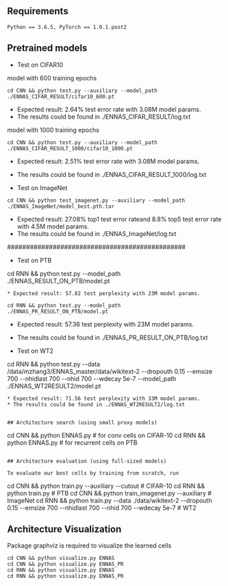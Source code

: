 
## Requirements
```
Python == 3.6.5, PyTorch == 1.0.1.post2
```


## Pretrained models

* Test on CIFAR10

model with 600 training epochs
```
cd CNN && python test.py --auxiliary --model_path ./ENNAS_CIFAR_RESULT/cifar10_600.pt
```
* Expected result: 2.64% test error rate with 3.08M model params.
* The results could be found in ./ENNAS_CIFAR_RESULT/log.txt


model with 1000 training epochs
```
cd CNN && python test.py --auxiliary --model_path ./ENNAS_CIFAR_RESULT_1000/cifar10_1000.pt

```
* Expected result: 2.51% test error rate with 3.08M  model params.
* The results could be found in ./ENNAS_CIFAR_RESULT_1000/log.txt

* Test on ImageNet
```
cd CNN && python test_imagenet.py --auxiliary --model_path ./ENNAS_ImageNet/model_best.pth.tar

```
* Expected result: 27.08% top1 test error rateand 8.8% top5 test error rate  with 4.5M  model params.
* The results could be found in ./ENNAS_ImageNet/log.txt


###############################################
* Test on PTB

cd RNN && python test.py --model_path ./ENNAS_RESULT_ON_PTB/model.pt

```
* Expected result: 57.82 test perplexity with 23M model params.

cd RNN && python test.py --model_path ./ENNAS_PR_RESULT_ON_PTB/model.pt
```
* Expected result: 57.36 test perplexity with 23M model params.
* The results could be found in ./ENNAS_PR_RESULT_ON_PTB/log.txt


* Test on WT2

cd RNN && python test.py --data /data/mzhang3/ENNAS_master/data/wikitext-2 --dropouth 0.15 --emsize 700 --nhidlast 700 --nhid 700 --wdecay 5e-7 --model_path ./ENNAS_WT2RESULT2/model.pt
```
* Expected result: 71.56 test perplexity with 33M model params.
* The results could be found in ./ENNAS_WT2RESULT2/log.txt


## Architecture search (using small proxy models)

```
cd CNN && python ENNAS.py    # for conv cells on CIFAR-10
cd RNN && python ENNAS.py    # for recurrent cells on PTB
```

## Architecture evaluation (using full-sized models)

To evaluate our best cells by training from scratch, run
```
cd CNN && python train.py --auxiliary --cutout            # CIFAR-10
cd RNN && python train.py                                 # PTB
cd CNN && python train_imagenet.py --auxiliary            # ImageNet
cd RNN && python train.py --data ./data/wikitext-2 --dropouth 0.15 --emsize 700 --nhidlast 700 --nhid 700 --wdecay 5e-7  # WT2


## Architecture Visualization

Package graphviz is required to visualize the learned cells
```
cd CNN && python visualize.py ENNAS
cd CNN && python visualize.py ENNAS_PR
cd RNN && python visualize.py ENNAS
cd RNN && python visualize.py ENNAS_PR
```

